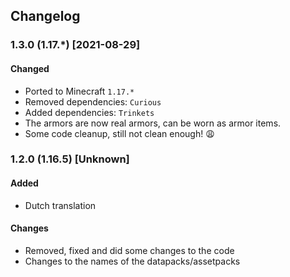 ## Changelog

### 1.3.0 (1.17.*) [2021-08-29]
#### Changed
- Ported to Minecraft `1.17.*`
- Removed dependencies: `Curious`
- Added dependencies: `Trinkets`
- The armors are now real armors, can be worn as armor items.
- Some code cleanup, still not clean enough! 😩

### 1.2.0 (1.16.5) [Unknown]
#### Added
- Dutch translation

#### Changes
- Removed, fixed and did some changes to the code
- Changes to the names of the datapacks/assetpacks